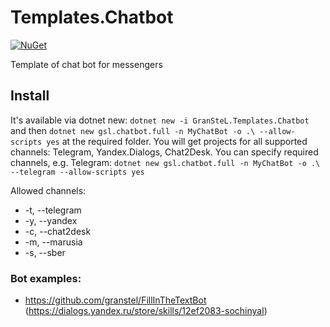 # Templates.Chatbot
[![NuGet](https://buildstats.info/nuget/GranSteL.Templates.Chatbot)](https://www.nuget.org/packages/GranSteL.Templates.Chatbot)

Template of chat bot for messengers

Install
-------
It's available via dotnet new:
`dotnet new -i GranSteL.Templates.Chatbot`
and then `dotnet new gsl.chatbot.full -n MyChatBot -o .\ --allow-scripts yes` at the required folder. You will get projects for all supported channels: Telegram, Yandex.Dialogs, Chat2Desk. You can specify required channels, e.g. Telegram: `dotnet new gsl.chatbot.full -n MyChatBot -o .\ --telegram --allow-scripts yes`

Allowed channels:
* -t, --telegram
* -y, --yandex
* -c, --chat2desk
* -m, --marusia
* -s, --sber

### Bot examples:
- https://github.com/granstel/FillInTheTextBot (https://dialogs.yandex.ru/store/skills/12ef2083-sochinyal)
